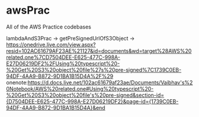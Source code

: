 # awsPrac
All of the AWS Practice codebases

lambdaAndS3Prac -> getPreSignedUrlOfS3Object -> https://onedrive.live.com/view.aspx?resid=102AC61679AF23AE%21127&id=documents&wd=target%28AWS%20related.one%7CD7504DEE-E625-477C-998A-E27D06219DF2%2FUsing%20typescript%20-%20Get%20S3%20object%20file%27s%20pre-signed%7C1739C0EB-94DF-4AA9-B872-9D1BA1B15D4A%2F%29
onenote:https://d.docs.live.net/102ac61679af23ae/Documents/Vaibhav's%20Notebook/AWS%20related.one#Using%20typescript%20-%20Get%20S3%20object%20file's%20pre-signed&section-id={D7504DEE-E625-477C-998A-E27D06219DF2}&page-id={1739C0EB-94DF-4AA9-B872-9D1BA1B15D4A}&end
